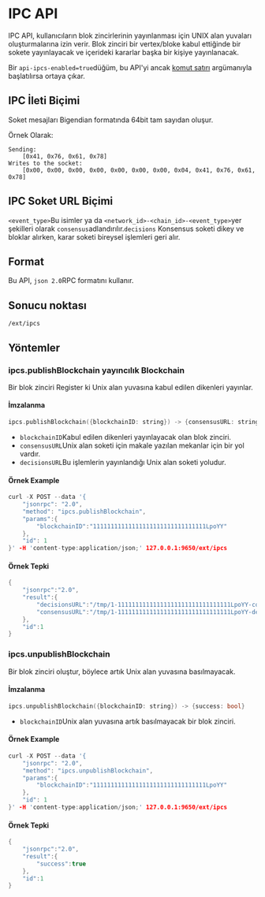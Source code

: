 # IPC API

IPC API, kullanıcıların blok zincirlerinin yayınlanması için UNIX alan yuvaları oluşturmalarına izin verir. Blok zinciri bir vertex/bloke kabul ettiğinde bir sokete yayınlayacak ve içerideki kararlar başka bir kişiye yayınlanacak.

Bir `api-ipcs-enabled=true`düğüm, bu API'yi ancak [komut satırı](../references/command-line-interface.md) argümanıyla başlatılırsa ortaya çıkar.

## IPC İleti Biçimi

Soket mesajları Bigendian formatında 64bit tam sayıdan oluşur.

Örnek Olarak:

```text
Sending:
    [0x41, 0x76, 0x61, 0x78]
Writes to the socket:
    [0x00, 0x00, 0x00, 0x00, 0x00, 0x00, 0x00, 0x04, 0x41, 0x76, 0x61, 0x78]
```

## IPC Soket URL Biçimi

`<event_type>`Bu isimler ya da `<network_id>-<chain_id>-<event_type>`yer şekilleri olarak `consensus`adlandırılır.`decisions` Konsensus soketi dikey ve bloklar alırken, karar soketi bireysel işlemleri geri alır.

## Format

Bu API, `json 2.0`RPC formatını kullanır.

## Sonucu noktası

`/ext/ipcs`

## Yöntemler

### ipcs.publishBlockchain yayıncılık Blockchain

Bir blok zinciri Register ki Unix alan yuvasına kabul edilen dikenleri yayınlar.

#### **İmzalanma**

```cpp
ipcs.publishBlockchain({blockchainID: string}) -> {consensusURL: string, decisionsURL: string}
```

* `blockchainID`Kabul edilen dikenleri yayınlayacak olan blok zinciri.
* `consensusURL`Unix alan soketi için makale yazılan mekanlar için bir yol vardır.
* `decisionsURL`Bu işlemlerin yayınlandığı Unix alan soketi yoludur.

#### **Örnek Example**

```cpp
curl -X POST --data '{
    "jsonrpc": "2.0",
    "method": "ipcs.publishBlockchain",
    "params":{
        "blockchainID":"11111111111111111111111111111111LpoYY"
    },
    "id": 1
}' -H 'content-type:application/json;' 127.0.0.1:9650/ext/ipcs
```

#### **Örnek Tepki**

```cpp
{
    "jsonrpc":"2.0",
    "result":{
        "decisionsURL":"/tmp/1-11111111111111111111111111111111LpoYY-consensus",
        "consensusURL":"/tmp/1-11111111111111111111111111111111LpoYY-decisions"
    },
    "id":1
}
```

### ipcs.unpublishBlockchain

Bir blok zinciri oluştur, böylece artık Unix alan yuvasına basılmayacak.

#### **İmzalanma**

```cpp
ipcs.unpublishBlockchain({blockchainID: string}) -> {success: bool}
```

* `blockchainID`Unix alan yuvasına artık basılmayacak bir blok zinciri.

#### **Örnek Example**

```cpp
curl -X POST --data '{
    "jsonrpc": "2.0",
    "method": "ipcs.unpublishBlockchain",
    "params":{
        "blockchainID":"11111111111111111111111111111111LpoYY"
    },
    "id": 1
}' -H 'content-type:application/json;' 127.0.0.1:9650/ext/ipcs
```

#### **Örnek Tepki**

```cpp
{
    "jsonrpc":"2.0",
    "result":{
        "success":true
    },
    "id":1
}
```

